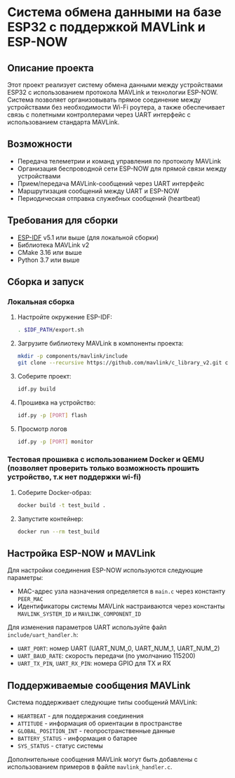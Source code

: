 # Система обмена данными на базе ESP32 с поддержкой MAVLink и ESP-NOW

## Описание проекта
Этот проект реализует систему обмена данными между устройствами ESP32 с использованием протокола MAVLink и технологии ESP-NOW. Система позволяет организовывать прямое соединение между устройствами без необходимости Wi-Fi роутера, а также обеспечивает связь с полетными контроллерами через UART интерфейс с использованием стандарта MAVLink.

## Возможности
- Передача телеметрии и команд управления по протоколу MAVLink
- Организация беспроводной сети ESP-NOW для прямой связи между устройствами
- Прием/передача MAVLink-сообщений через UART интерфейс
- Маршрутизация сообщений между UART и ESP-NOW
- Периодическая отправка служебных сообщений (heartbeat)

## Требования для сборки
- [ESP-IDF](https://docs.espressif.com/projects/esp-idf/en/latest/esp32/get-started/) v5.1 или выше (для локальной сборки)
- Библиотека MAVLink v2
- CMake 3.16 или выше
- Python 3.7 или выше

## Сборка и запуск

### Локальная сборка
1. Настройте окружение ESP-IDF:
   ```bash
   . $IDF_PATH/export.sh
   ```

2. Загрузите библиотеку MAVLink в компоненты проекта:
   ```bash
   mkdir -p components/mavlink/include
   git clone --recursive https://github.com/mavlink/c_library_v2.git components/mavlink/include/mavlink
   ```

3. Соберите проект:
   ```bash
   idf.py build
   ```

4. Прошивка на устройство:
   ```bash
   idf.py -p [PORT] flash
   ```
   
5. Просмотр логов 
    ```bash
   idf.py -p [PORT] monitor
   ```

### Тестовая прошивка с использованием Docker и QEMU (позволяет проверить только возможность прошить устройство, т.к нет поддержки wi-fi)
1. Соберите Docker-образ:
   ```bash
   docker build -t test_build .
   ```

2. Запустите контейнер:
   ```bash
   docker run --rm test_build
   ```

## Настройка ESP-NOW и MAVLink
Для настройки соединения ESP-NOW используются следующие параметры:
- MAC-адрес узла назначения определяется в `main.c` через константу `PEER_MAC`
- Идентификаторы системы MAVLink настраиваются через константы `MAVLINK_SYSTEM_ID` и `MAVLINK_COMPONENT_ID`

Для изменения параметров UART используйте файл `include/uart_handler.h`:
- `UART_PORT`: номер UART (UART_NUM_0, UART_NUM_1, UART_NUM_2)
- `UART_BAUD_RATE`: скорость передачи (по умолчанию 115200)
- `UART_TX_PIN`, `UART_RX_PIN`: номера GPIO для TX и RX

## Поддерживаемые сообщения MAVLink

Система поддерживает следующие типы сообщений MAVLink:
- `HEARTBEAT` - для поддержания соединения
- `ATTITUDE` - информация об ориентации в пространстве
- `GLOBAL_POSITION_INT` - геопространственные данные
- `BATTERY_STATUS` - информация о батарее
- `SYS_STATUS` - статус системы

Дополнительные сообщения MAVLink могут быть добавлены с использованием примеров в файле `mavlink_handler.c`.

